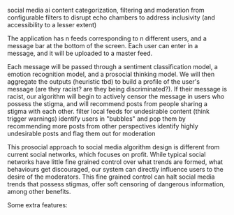 social media ai content categorization, filtering and moderation from configurable filters to disrupt echo chambers
to address inclusivity (and accessibility to a lesser extent)

The application has n feeds corresponding to n different users, and a message bar at the bottom of the screen. Each user can enter in a message, and it will be uploaded to a master feed. 

Each message will be passed through a sentiment classification model, a emotion recognition model, and a prosocial thinking model. We will then aggregate the outputs (heuristic tbd) to build a profile of the user's message (are they racist? are they being discriminated?). If their message is racist, our algorithm will begin to actively censor the message in users who possess the stigma, and will recommend posts from people sharing a stigma with each other. 
filter local feeds for undesirable content (think trigger warnings)
identify users in "bubbles" and pop them by recommending more posts from other perspectives
identify highly undesirable posts and flag them out for moderation


This prosocial approach to social media algorithm design is different from current social networks, which focuses on profit. While typical social networks have little fine grained control over what trends are formed, what behaviours get discouraged, our system can directly influence users to the desire of the moderators. This fine grained control can halt social media trends that possess stigmas, offer soft censoring of dangerous information, among other benefits.


Some extra features: